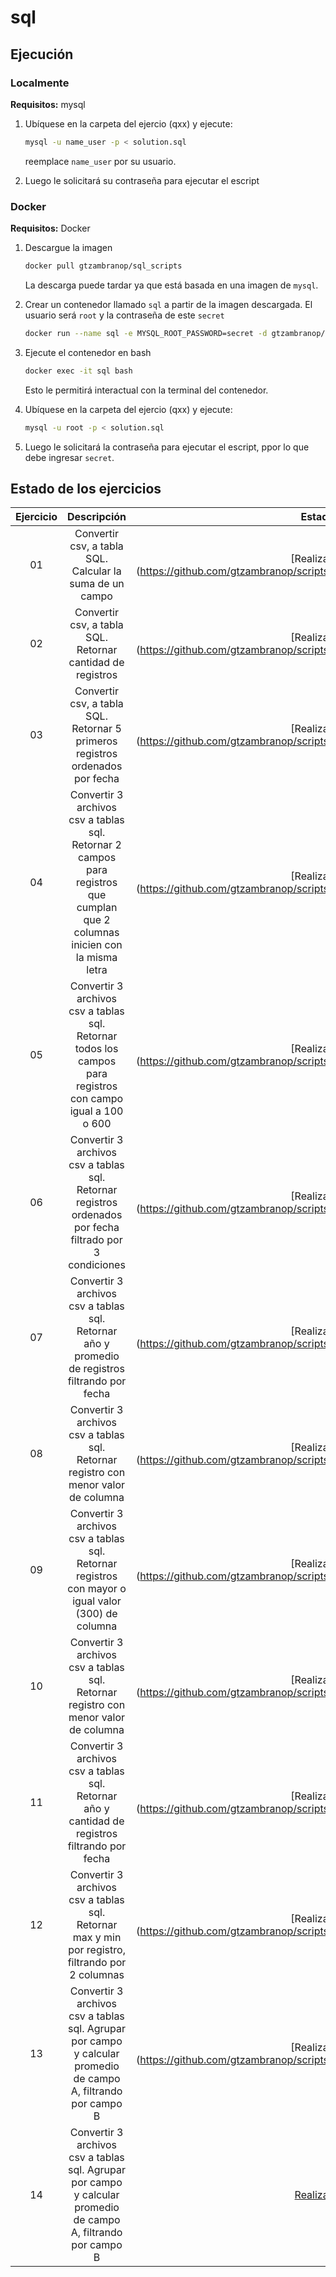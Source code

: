 # sql

## Ejecución

### Localmente

**Requisitos:** mysql

1. Ubíquese en la carpeta del ejercio (qxx) y ejecute:

	```bash
	mysql -u name_user -p < solution.sql
	```
	reemplace `name_user` por su usuario.
2. Luego le solicitará su contraseña para ejecutar el escript

### Docker

**Requisitos:** Docker

1. Descargue la imagen

	```bash
	docker pull gtzambranop/sql_scripts
	```
	La descarga puede tardar ya que está basada en una imagen de `mysql`.

2. Crear un contenedor llamado `sql` a partir de la imagen descargada. El usuario será `root` y la contraseña de este `secret`

	```bash
	docker run --name sql -e MYSQL_ROOT_PASSWORD=secret -d gtzambranop/sql_scripts
	```
3. Ejecute el contenedor en bash

	```bash
	docker exec -it sql bash
	```
	Esto le permitirá interactual con la terminal del contenedor.
4. Ubíquese en la carpeta del ejercio (qxx) y ejecute:

	```bash
	mysql -u root -p < solution.sql
	```
5. Luego le solicitará la contraseña para ejecutar el escript, ppor lo que debe ingresar `secret`.


## Estado de los ejercicios

| Ejercicio | Descripción | Estado |
| :---: | :---: | :---: |
|01|	Convertir csv, a tabla SQL. Calcular la suma de un campo|[Realizado](https://github.com/gtzambranop/scripts/blob/develop/sql/q01/solution.sql\) |
|02|	Convertir csv, a tabla SQL. Retornar cantidad de registros | [Realizado](https://github.com/gtzambranop/scripts/blob/develop/sql/q02/solution.sql\) |
|03|	Convertir csv, a tabla SQL. Retornar 5 primeros registros ordenados por fecha | [Realizado](https://github.com/gtzambranop/scripts/blob/develop/sql/q03/solution.sql\) |
|04|	Convertir 3 archivos csv a tablas sql. Retornar 2 campos para registros que cumplan que 2 columnas inicien con la misma letra | [Realizado](https://github.com/gtzambranop/scripts/blob/develop/sql/q04/solution.sql\) |
|05|	Convertir 3 archivos csv a tablas sql. Retornar todos los campos para registros con campo igual a 100 o 600 | [Realizado](https://github.com/gtzambranop/scripts/blob/develop/sql/q05/solution.sql\) |
|06|	Convertir 3 archivos csv a tablas sql. Retornar registros ordenados por fecha filtrado por 3 condiciones | [Realizado](https://github.com/gtzambranop/scripts/blob/develop/sql/q06/solution.sql\) |
|07|	Convertir 3 archivos csv a tablas sql. Retornar año y promedio de registros filtrando por fecha | [Realizado](https://github.com/gtzambranop/scripts/blob/develop/sql/q07/solution.sql\) |
|08|	Convertir 3 archivos csv a tablas sql. Retornar registro con menor valor de columna | [Realizado](https://github.com/gtzambranop/scripts/blob/develop/sql/q08/solution.sql\) |
|09|	Convertir 3 archivos csv a tablas sql. Retornar registros con mayor o igual valor (300) de columna | [Realizado](https://github.com/gtzambranop/scripts/blob/develop/sql/q09/solution.sql\) |
|10|	Convertir 3 archivos csv a tablas sql. Retornar registro con menor valor de columna | [Realizado](https://github.com/gtzambranop/scripts/blob/develop/sql/q10/solution.sql\) |
|11|	Convertir 3 archivos csv a tablas sql. Retornar año y cantidad de registros filtrando por fecha | [Realizado](https://github.com/gtzambranop/scripts/blob/develop/sql/q11/solution.sql\) |
|12|	Convertir 3 archivos csv a tablas sql. Retornar max y min por registro, filtrando por 2 columnas | [Realizado](https://github.com/gtzambranop/scripts/blob/develop/sql/q12/solution.sql\) |
|13|	Convertir 3 archivos csv a tablas sql. Agrupar por campo y calcular promedio de campo A, filtrando por campo B | [Realizado](https://github.com/gtzambranop/scripts/blob/develop/sql/q13/solution.sql\) |
|14|	Convertir 3 archivos csv a tablas sql. Agrupar por campo y calcular promedio de campo A, filtrando por campo B | [Realizado](https://github.com/gtzambranop/scripts/blob/develop/sql/q14/solution.sql) |
